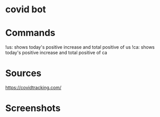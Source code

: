 # covid bot
 
# Commands

!us: shows today's positive increase and total positive of us
!ca: shows today's positive increase and total positive of ca

# Sources
https://covidtracking.com/

# Screenshots

